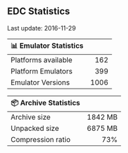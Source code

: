## EDC Statistics

Last update: 2016-11-29

| :bar_chart: Emulator Statistics | |
|:-----|------:|
| Platforms available | 162 |
| Platform Emulators | 399 |
| Emulator Versions  | 1006 |

| :package: Archive Statistics | |
|:-----|------:|
| Archive size | 1842 MB |
| Unpacked size | 6875 MB |
| Compression ratio | 73% |

